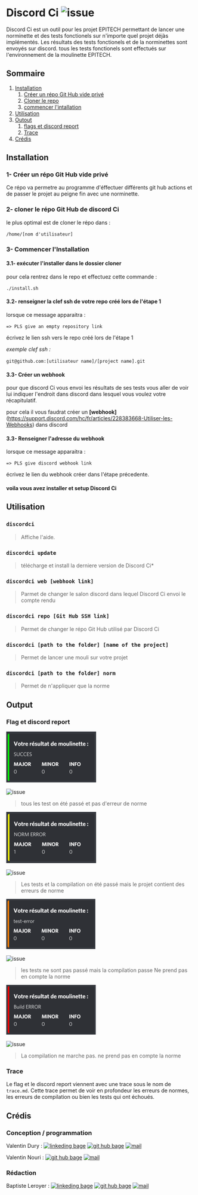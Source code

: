 
# Discord Ci ![issue](https://img.shields.io/github/issues/vavarier/install-discord-action?label=Discordci%20issue%27s&style=for-the-badge)

Discord Ci est un outil pour les projet EPITECH permettant de lancer une norminette et des tests fonctionels sur n'importe quel projet déjàs implémentés.
Les résultats des tests fonctionels et de la norminettes sont envoyés sur discord.
tous les tests fonctionels sont effectués sur l'environnement de la moulinette EPITECH.

## Sommaire

1. [Installation](#installation0)
	1. [Créer un répo Git Hub vide privé](#installation1)
	2. [Cloner le repo](#installation2)
	3. [commencer l'intallation](#installation3)
2. [Utilisation](#utilisation)
3. [Outout](#output)
    1. [flags et discord report](#output1)
    2. [Trace](#output2)
4. [Crédis](#credis)

## Installation <a name="installation0"></a>

### 1- Créer un répo Git Hub vide privé <a name="installation1"></a>

Ce répo va permetre au programme d'éffectuer différents git hub actions et de passer le projet au peigne fin avec une norminette.

### 2- cloner le répo Git Hub de discord Ci <a name="installation2"></a>

le plus optimal est de cloner le répo dans :
```
/home/[nom d'utilisateur]
```

### 3- Commencer l'Installation <a name="installation3"></a>

#### 3.1- exécuter l'installer dans le dossier cloner

pour cela rentrez dans le repo et effectuez cette commande :
```bas
./install.sh
```

#### 3.2- renseigner la clef ssh de votre repo créé lors de l'étape 1

lorsque ce message apparaitra :
```
=> PLS give an empty repository link
```
écrivez le lien ssh vers le repo créé lors de l'étape 1

_exemple_ _clef_ _ssh_ _:_

``git@github.com:[utilisateur name]/[project name].git``

#### 3.3- Créer un webhook

pour que discord Ci vous envoi les résultats de ses tests vous aller de voir lui indiquer l'endroit dans discord dans lesquel vous voulez votre récapitulatif.

pour cela il vous faudrat créer un **[webhook]**(https://support.discord.com/hc/fr/articles/228383668-Utiliser-les-Webhooks) dans discord

#### 3.3- Renseigner l'adresse du webhook

lorsque ce message apparaitra :
```
=> PLS give discord webhook link
```

écrivez le lien du webhook créer dans l'étape précedente.

#### voila vous avez installer et setup Discord Ci

## Utilisation <a name="utilisation"></a>

### ``discordci``

> Affiche l'aide.

### ``discordci update``

> télécharge et install la derniere version de Discord Ci*

### ``discordci web [webhook link]``

> Parmet de changer le salon discord dans lequel Discord Ci envoi le compte rendu

### ``discordci repo [Git Hub SSH link]``

> Permet de changer le répo Git Hub utilisé par Discord Ci

### ``discordci [path to the folder] [name of the project]``

> Permet de lancer une mouli sur votre projet

### ``discordci [path to the folder] norm``

> Permet de n'appliquer que la norme

## Output <a name="output"></a>

### Flag et discord report <a name="output1"></a>

![green_discord_report](https://github.com/vavarier/install-discord-action/blob/main/readme-src/green_discord_report_resized.png)

![issue](https://img.shields.io/badge/mouli-success-light--green?style=for-the-badge&logo=Cachet)
> tous les test on été passé et pas d'erreur de norme

![yellow_discord_report](https://github.com/vavarier/install-discord-action/blob/main/readme-src/yellow_discord_report_resized.png)

![issue](https://img.shields.io/badge/mouli-norm%20error-ffff00?style=for-the-badge&logo=Swagger)
> Les tests et la compilation on été passé mais le projet contient des erreurs de norme

![orange_discord_report](https://github.com/vavarier/install-discord-action/blob/main/readme-src/orange_discord_report_resized.png)

![issue](https://img.shields.io/badge/mouli-test%20error-ff7f00?style=for-the-badge&logo=Speedtest)
> les tests ne sont pas passé mais la compilation passe
> Ne prend pas en compte la norme

![red_discord_report](https://github.com/vavarier/install-discord-action/blob/main/readme-src/red_discord_report_resized.png)

![issue](https://img.shields.io/badge/mouli-build%20error-ff0000?style=for-the-badge&logo=ZeroMQ)
> La compilation ne marche pas.
> ne prend pas en compte la norme

### Trace <a name="output2"></a>

Le flag et le discord report viennent avec une trace sous le nom de ``trace.md``.
Cette trace permet de voir en profondeur les erreurs de normes, les erreurs de compilation ou bien les tests qui ont échoués.


## Crédis <a name="credis"></a>

### Conception / programmation

Valentin Dury :
[![linkeding bage](https://img.shields.io/badge/-linkedind-0A66C2?logo=linkedin&style=for-the-badge)](https://www.linkedin.com/in/valentin-dury/)
[![git hub bage](https://img.shields.io/badge/-GitHub-181717?logo=GitHub&style=for-the-badge)](https://github.com/Ardorax)
[![mail](https://img.shields.io/badge/-Mail-0078D4?logo=Microsoft-Outlook&style=for-the-badge)](mailto:valentin.dury@epitech.eu)

Valentin Nouri :
[![git hub bage](https://img.shields.io/badge/-GitHub-181717?logo=GitHub&style=for-the-badge)](https://github.com/)
[![mail](https://img.shields.io/badge/-Mail-0078D4?logo=Microsoft-Outlook&style=for-the-badge)](mailto:valentin.nouri@epitech.eu)

### Rédaction

Baptiste Leroyer :
[![linkeding bage](https://img.shields.io/badge/-linkedind-0A66C2?logo=linkedin&style=for-the-badge)](https://www.linkedin.com/in/baptiste-leroyer-a69894227/)
[![git hub bage](https://img.shields.io/badge/-GitHub-181717?logo=GitHub&style=for-the-badge)](https://github.com/ZiplEix)
[![mail](https://img.shields.io/badge/-Mail-0078D4?logo=Microsoft-Outlook&style=for-the-badge)](mailto:baptiste.leroyer@epitech.eu)
